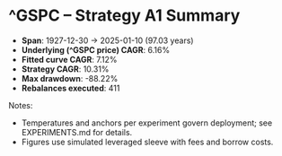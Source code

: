 # ^GSPC – Strategy A1 Summary

- **Span**: 1927-12-30 → 2025-01-10 (97.03 years)
- **Underlying (^GSPC price) CAGR**: 6.16%
- **Fitted curve CAGR**: 7.12%
- **Strategy CAGR**: 10.31%
- **Max drawdown**: -88.22%
- **Rebalances executed**: 411

Notes:

- Temperatures and anchors per experiment govern deployment; see EXPERIMENTS.md for details.
- Figures use simulated leveraged sleeve with fees and borrow costs.
